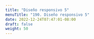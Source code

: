 ```yaml
---
title: "Diseño responsivo 5"
menuTitle: "190. Diseño responsivo 5"
date: 2022-12-24T07:47:01-08:00
draft: false
weight: 50
---
```

